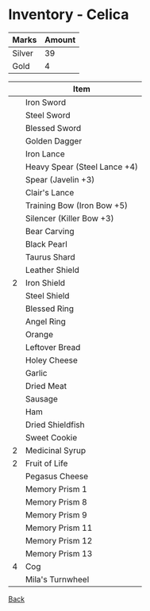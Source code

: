 # Inventory - Celica

| Marks  | Amount |
| ------ | ------ |
| Silver | 39     |
| Gold   | 4      |

| <!-- --> | Item                         |
| -------- | ---------------------------- |
|          | Iron Sword                   |
|          | Steel Sword                  |
|          | Blessed Sword                |
|          | Golden Dagger                |
|          | Iron Lance                   |
|          | Heavy Spear (Steel Lance +4) |
|          | Spear (Javelin +3)           |
|          | Clair's Lance                |
|          | Training Bow (Iron Bow +5)   |
|          | Silencer (Killer Bow +3)     |
|          | Bear Carving                 |
|          | Black Pearl                  |
|          | Taurus Shard                 |
|          | Leather Shield               |
| 2        | Iron Shield                  |
|          | Steel Shield                 |
|          | Blessed Ring                 |
|          | Angel Ring                   |
|          | Orange                       |
|          | Leftover Bread               |
|          | Holey Cheese                 |
|          | Garlic                       |
|          | Dried Meat                   |
|          | Sausage                      |
|          | Ham                          |
|          | Dried Shieldfish             |
|          | Sweet Cookie                 |
| 2        | Medicinal Syrup              |
| 2        | Fruit of Life                |
|          | Pegasus Cheese               |
|          | Memory Prism 1               |
|          | Memory Prism 8               |
|          | Memory Prism 9               |
|          | Memory Prism 11              |
|          | Memory Prism 12              |
|          | Memory Prism 13              |
| 4        | Cog                          |
|          | Mila's Turnwheel             |

[Back](README.md)
